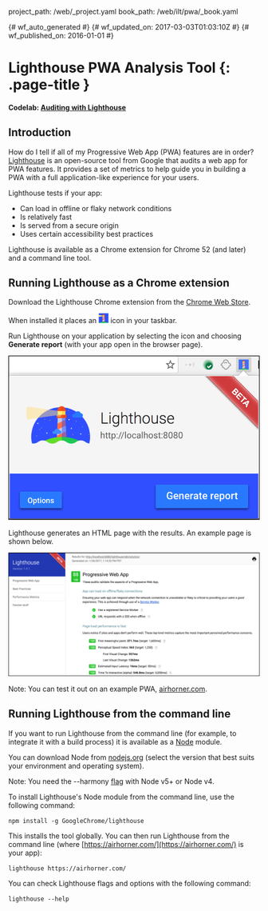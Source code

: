 project_path: /web/_project.yaml
book_path: /web/ilt/pwa/_book.yaml

{# wf_auto_generated #}
{# wf_updated_on: 2017-03-03T01:03:10Z #}
{# wf_published_on: 2016-01-01 #}


# Lighthouse PWA Analysis Tool {: .page-title }




#### Codelab:  [Auditing with Lighthouse](lab-auditing-with-lighthouse)

<div id="introduction"></div>


## Introduction




How do I tell if all of my Progressive Web App (PWA) features are in order?  [Lighthouse](https://github.com/GoogleChrome/lighthouse) is an open-source tool from Google that audits a web app for PWA features. It provides a set of metrics to help guide you in building a PWA with a full application-like experience for your users. 

Lighthouse tests if your app:

* Can load in offline or flaky network conditions
* Is relatively fast
* Is served from a secure origin
* Uses certain accessibility best practices

Lighthouse is available as a Chrome extension for Chrome 52 (and later) and a command line tool. 

<div id="extension"></div>


## Running Lighthouse as a Chrome extension




Download the Lighthouse Chrome extension from the  [Chrome Web Store](http://chrome.google.com/webstore/detail/lighthouse/blipmdconlkpinefehnmjammfjpmpbjk). 

When installed it places an <img src="img/91e97511ef44e440.png" style="width:20px;height:20px;" alt="Lighthouse Icon ">  icon in your taskbar. 

Run Lighthouse on your application by selecting the icon and choosing __Generate report__ (with your app open in the browser page).

![Lighthouse extension showing generate report button](img/92c3177801055abb.png)

Lighthouse generates an HTML page with the results. An example page is shown below. 

![Lighthouse report](img/76f48671607bf2b2.png)



Note: You can test it out on an example PWA, <a href="https://www.airhorner.com/">airhorner.com</a>.



<div id="commandline"></div>


## Running Lighthouse from the command line




If you want to run Lighthouse from the command line (for example, to integrate it with a build process) it is available as a  [Node](https://nodejs.org/en/) module. 

You can download Node from  [nodejs.org](https://nodejs.org/en/) (select the version that best suits your environment and operating system). 



Note: You need the --harmony <a href="http://stackoverflow.com/questions/13351965/what-does-node-harmony-do">flag</a> with Node v5+ or Node v4.



To install Lighthouse's Node module from the command line, use the following command:

    npm install -g GoogleChrome/lighthouse

This installs the tool globally. You can then run Lighthouse from the command line (where  [https://airhorner.com/](https://airhorner.com/) is your app):

    lighthouse https://airhorner.com/


You can check Lighthouse flags and options with the following command:

    lighthouse --help


